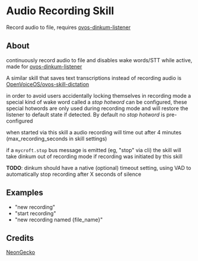 # Audio Recording Skill

Record audio to file, requires [ovos-dinkum-listener](https://github.com/OpenVoiceOS/ovos-dinkum-listener)

## About

continuously record audio to file and disables wake words/STT while active, made for [ovos-dinkum-listener](https://github.com/OpenVoiceOS/ovos-dinkum-listener)

A similar skill that saves text transcriptions instead of recording audio is [OpenVoiceOS/ovos-skill-dictation](https://github.com/OpenVoiceOS/ovos-skill-dictation)

in order to avoid users accidentally locking themselves in recording mode a special kind of wake word called a *stop hotword* can be configured, these special hotwords are only used during recording mode and will restore the listener to default state if detected. By default no *stop hotword* is pre-configured

when started via this skill a audio recording will time out after 4 minutes (max_recording_seconds in skill settings) 

if a `mycroft.stop` bus message is emitted (eg, "stop" via cli) the skill will take dinkum out of recording mode if recording was initiated by this skill

**TODO**: dinkum should have a native (optional) timeout setting, using VAD to automatically stop recording after X seconds of silence


## Examples

- "new recording"
- "start recording"
- "new recording named {file_name}"

## Credits

[NeonGecko](https://github.com/NeonGeckoCom/skill-audio-recording)
